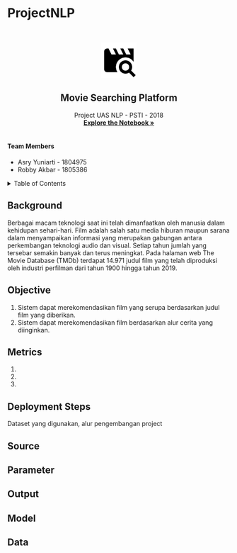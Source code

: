 # ProjectNLP

<!-- PROJECT LOGO -->
<br />
<p align="center">
  <a href="https://github.com/RobbyAkbar/JobFlex">
    <img src="movie_search.png" alt="Logo" height="80">
  </a>

  <h2 align="center">Movie Searching Platform</h2>

  <p align="center">
    Project UAS NLP - PSTI - 2018
    <br />
    <a href="https://colab.research.google.com/drive/1p1Zpx1bHn_iB5ai0uxlq5R7mcq4a0xNI"><strong>Explore the Notebook »</strong></a>
    <br />
    <br />
  </p>
</p>

<h4>Team Members</h4>
<ul>
  <li>Asry Yuniarti - 1804975</li>
  <li>Robby Akbar - 1805386</li>
</ul>

<!-- TABLE OF CONTENTS -->
<details>
  <summary>Table of Contents</summary>
  <ol>
    <li><a href="#background">Background</a></li>
    <li><a href="#objective">Objective</a></li>
    <li><a href="#metrics">Metrics</a></li>
    <li><a href="#deployment-steps">Deployment Steps</a></li>
    <li><a href="#src">Source</a></li>
    <li><a href="#parameter">Parameter</a></li>
    <li><a href="#output">Output</a></li>
    <li><a href="#model">Model</a></li>
    <li><a href="#data">Data</a></li>
  </ol>
</details>

## Background
Berbagai macam teknologi saat ini telah dimanfaatkan oleh manusia dalam kehidupan sehari-hari. Film adalah salah satu media hiburan maupun sarana dalam menyampaikan informasi yang merupakan gabungan antara perkembangan teknologi audio dan visual. Setiap tahun jumlah yang tersebar semakin banyak dan terus meningkat. Pada halaman web The Movie
Database (TMDb) terdapat 14.971 judul film yang telah diproduksi oleh industri perfilman dari tahun 1900 hingga tahun 2019. 

## Objective
1. Sistem dapat merekomendasikan film yang serupa berdasarkan judul film yang diberikan.
2. Sistem dapat merekomendasikan film berdasarkan alur cerita yang diinginkan.

## Metrics
1. 
2. 
3. 

## Deployment Steps
Dataset yang digunakan, alur pengembangan project

## Source

## Parameter

## Output

## Model

## Data

